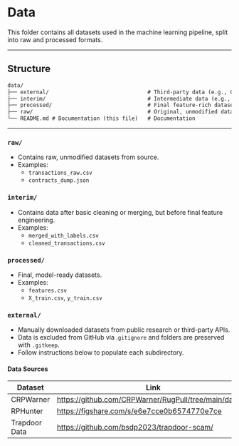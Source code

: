 # Data

This folder contains all datasets used in the machine learning pipeline, split into raw and processed formats.

---

## Structure

```txt
data/
├── external/                               # Third-party data (e.g., CRPWarner, RPToken, RPHunter, GoPlus)
├── interim/                                # Intermediate data (e.g., partially cleaned, merged)
├── processed/                              # Final feature-rich datasets used for training/testing
├── raw/                                    # Original, unmodified datasets
└── README.md # Documentation (this file)   # Documentation
```

---

### `raw/`

- Contains raw, unmodified datasets from source.
- Examples:
  - `transactions_raw.csv`
  - `contracts_dump.json`

### `interim/`

- Contains data after basic cleaning or merging, but before final feature engineering.
- Examples:
  - `merged_with_labels.csv`
  - `cleaned_transactions.csv`

### `processed/`

- Final, model-ready datasets.
- Examples:
  - `features.csv`
  - `X_train.csv`, `y_train.csv`

### `external/`

- Manually downloaded datasets from public research or third-party APIs.
- Data is excluded from GitHub via .`gitignore` and folders are preserved with `.gitkeep`.
- Follow instructions below to populate each subdirectory.

#### Data Sources

| Dataset    | Link                                                         | destination directory |
|------------|--------------------------------------------------------------|-----------------------|
| CRPWarner  | <https://github.com/CRPWarner/RugPull/tree/main/dataset>     | /data/external/crpwarner |
| RPHunter   | <https://figshare.com/s/e6e7cce0b6574770e7ce>                | /data/external/rphunter  |
| Trapdoor Data | <https://github.com/bsdp2023/trapdoor-scam/>              | /data/external/trapdoordata |
